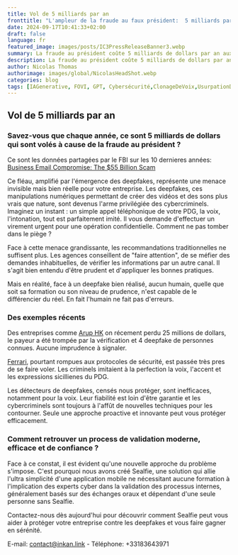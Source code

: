 ```yaml
---
title: Vol de 5 milliards par an
fronttitle: "L'ampleur de la fraude au faux président:  5 milliards par an"
date: 2024-09-17T10:41:33+02:00
draft: false
language: fr
featured_image: images/posts/IC3PressReleaseBanner3.webp
summary: La fraude au président coûte 5 milliards de dollars par an aux entreprises. Les deepfakes rendent obsolètes les méthodes de sécurité traditionnelles, trompant même les plus vigilants. Des entreprises comme Arup HK et Ferrari en ont été victimes. Pour restaurer la confiance et la tranquillité d'esprit dans vos échanges professionnels, une nouvelle approche s'impose.
description: La fraude au président coûte 5 milliards de dollars par an aux entreprises. Les deepfakes rendent obsolètes les méthodes de sécurité traditionnelles, trompant même les plus vigilants. Des entreprises comme Arup HK et Ferrari en ont été victimes. Pour restaurer la confiance et la tranquillité d'esprit dans vos échanges professionnels, une nouvelle approche s'impose.
author: Nicolas Thomas
authorimage: images/global/NicolasHeadShot.webp
categories: blog
tags: [IAGenerative, FOVI, GPT, Cybersécurité,ClonageDeVoix,UsurpationDidentité]
---
```

## Vol de 5 milliards par an

### Savez-vous que chaque année, ce sont 5 milliards de dollars qui sont volés à cause de la fraude au président ?

Ce sont les données partagées par le FBI sur les 10 dernieres années: [Business Email Compromise: The $55 Billion Scam](https://www.ic3.gov/Media/Y2024/PSA240911)

Ce fléau, amplifié par l'émergence des deepfakes, représente une menace invisible mais bien réelle pour votre entreprise. Les deepfakes, ces manipulations numériques permettant de créer des vidéos et des sons plus vrais que nature, sont devenus l'arme privilégiée des cybercriminels. Imaginez un instant : un simple appel téléphonique de votre PDG, la voix, l'intonation, tout est parfaitement imité. Il vous demande d'effectuer un virement urgent pour une opération confidentielle. Comment ne pas tomber dans le piège ?

Face à cette menace grandissante, les recommandations traditionnelles ne suffisent plus. Les agences conseillent de "faire attention", de se méfier des demandes inhabituelles, de vérifier les informations par un autre canal. Il s'agit bien entendu d'être prudent et d'appliquer les bonnes pratiques.

Mais en réalité, face à un deepfake bien réalisé, aucun humain, quelle que soit sa formation ou son niveau de prudence, n'est capable de le différencier du réel. En fait l'humain ne fait pas d'erreurs.

### Des exemples récents

Des entreprises comme [Arup HK](https://www.ft.com/content/b977e8d4-664c-4ae4-8a8e-eb93bdf785ea) on récement perdu 25 millions de dollars, le payeur a été trompée par la vérification et 4 deepfake de personnes connues. Aucune imprudence à signaler.

[Ferrari](https://www.carscoops.com/2024/07/ferrari-ceo-impersonator-uncovered-by-colleague-in-deepfake-call/), pourtant rompues aux protocoles de sécurité, est passée très pres de se faire voler. Les criminels imitaient à la perfection la voix, l'accent et les expressions sicillienes du PDG.

Les détecteurs de deepfakes, censés nous protéger,  sont inefficaces, notamment pour la voix.  Leur fiabilité est loin d'être garantie et les cybercriminels sont toujours  à l'affût de nouvelles techniques pour les contourner.  Seule une approche proactive et innovante peut vous protéger efficacement.

### Comment retrouver un process de validation moderne, efficace et de confiance ?

Face à ce constat, il est évident qu'une nouvelle approche du problème s'impose. C'est pourquoi nous avons créé Sealfie, une solution qui allie l'ultra simplicité d'une application mobile ne nécessitant aucune formation à l'implication des experts cyber dans la validation des processus internes, généralement basés sur des échanges oraux et dépendant d'une seule personne sans Sealfie.

Contactez-nous dès aujourd'hui pour découvrir comment Sealfie peut vous aider à protéger votre entreprise contre les deepfakes et vous faire gagner en sérénité.

E-mail: [contact@inkan.link](mailto:contact@inkan.link?subject=Rendez-vous?)   -   Téléphone: +33183643971
